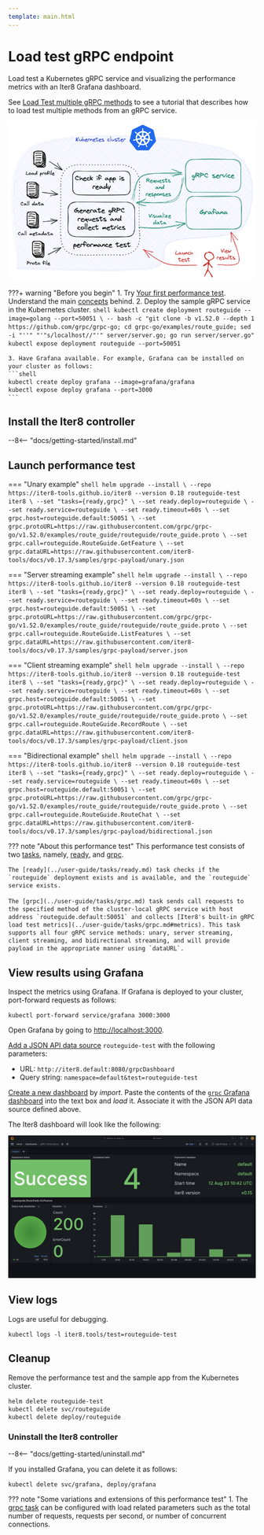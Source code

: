 ```yaml
---
template: main.html
---
```


# Load test gRPC endpoint

Load test a Kubernetes gRPC service and visualizing the performance metrics with an Iter8 Grafana dashboard.

See [Load Test multiple gRPC methods](./load-test-http-multiple.md) to see a tutorial that describes how to load test multiple methods from an gRPC service.

![load-test-grpc](images/grpc.png)

???+ warning "Before you begin"
    1. Try [Your first performance test](../getting-started/first-performance.md). Understand the main [concepts](../getting-started/concepts.md) behind.
    2. Deploy the sample gRPC service in the Kubernetes cluster.
    ```shell
    kubectl create deployment routeguide --image=golang --port=50051 \
    -- bash -c "git clone -b v1.52.0 --depth 1 https://github.com/grpc/grpc-go; cd grpc-go/examples/route_guide; sed -i "''" "'"s/localhost//"'" server/server.go; go run server/server.go"
    kubectl expose deployment routeguide --port=50051
    ```

    3. Have Grafana available. For example, Grafana can be installed on your cluster as follows:
    ```shell
    kubectl create deploy grafana --image=grafana/grafana
    kubectl expose deploy grafana --port=3000
    ```

## Install the Iter8 controller

--8<-- "docs/getting-started/install.md"

## Launch performance test

=== "Unary example"
    ```shell
    helm upgrade --install \
    --repo https://iter8-tools.github.io/iter8 --version 0.18 routeguide-test iter8 \
    --set "tasks={ready,grpc}" \
    --set ready.deploy=routeguide \
    --set ready.service=routeguide \
    --set ready.timeout=60s \
    --set grpc.host=routeguide.default:50051 \
    --set grpc.protoURL=https://raw.githubusercontent.com/grpc/grpc-go/v1.52.0/examples/route_guide/routeguide/route_guide.proto \
    --set grpc.call=routeguide.RouteGuide.GetFeature \
    --set grpc.dataURL=https://raw.githubusercontent.com/iter8-tools/docs/v0.17.3/samples/grpc-payload/unary.json
    ```

=== "Server streaming example"
    ```shell
    helm upgrade --install \
    --repo https://iter8-tools.github.io/iter8 --version 0.18 routeguide-test iter8 \
    --set "tasks={ready,grpc}" \
    --set ready.deploy=routeguide \
    --set ready.service=routeguide \
    --set ready.timeout=60s \
    --set grpc.host=routeguide.default:50051 \
    --set grpc.protoURL=https://raw.githubusercontent.com/grpc/grpc-go/v1.52.0/examples/route_guide/routeguide/route_guide.proto \
    --set grpc.call=routeguide.RouteGuide.ListFeatures \
    --set grpc.dataURL=https://raw.githubusercontent.com/iter8-tools/docs/v0.17.3/samples/grpc-payload/server.json
    ```

=== "Client streaming example"
    ```shell
    helm upgrade --install \
    --repo https://iter8-tools.github.io/iter8 --version 0.18 routeguide-test iter8 \
    --set "tasks={ready,grpc}" \
    --set ready.deploy=routeguide \
    --set ready.service=routeguide \
    --set ready.timeout=60s \
    --set grpc.host=routeguide.default:50051 \
    --set grpc.protoURL=https://raw.githubusercontent.com/grpc/grpc-go/v1.52.0/examples/route_guide/routeguide/route_guide.proto \
    --set grpc.call=routeguide.RouteGuide.RecordRoute \
    --set grpc.dataURL=https://raw.githubusercontent.com/iter8-tools/docs/v0.17.3/samples/grpc-payload/client.json
    ```

=== "Bidirectional example"
    ```shell
    helm upgrade --install \
    --repo https://iter8-tools.github.io/iter8 --version 0.18 routeguide-test iter8 \
    --set "tasks={ready,grpc}" \
    --set ready.deploy=routeguide \
    --set ready.service=routeguide \
    --set ready.timeout=60s \
    --set grpc.host=routeguide.default:50051 \
    --set grpc.protoURL=https://raw.githubusercontent.com/grpc/grpc-go/v1.52.0/examples/route_guide/routeguide/route_guide.proto \
    --set grpc.call=routeguide.RouteGuide.RouteChat \
    --set grpc.dataURL=https://raw.githubusercontent.com/iter8-tools/docs/v0.17.3/samples/grpc-payload/bidirectional.json
    ```

??? note "About this performance test"
    This performance test consists of two [tasks](../getting-started/concepts.md#design), namely, [ready](../user-guide/tasks/ready.md), and [grpc](../user-guide/tasks/grpc.md).
    
    The [ready](../user-guide/tasks/ready.md) task checks if the `routeguide` deployment exists and is available, and the `routeguide` service exists. 
    
    The [grpc](../user-guide/tasks/grpc.md) task sends call requests to the specified method of the cluster-local gRPC service with host address `routeguide.default:50051` and collects [Iter8's built-in gRPC load test metrics](../user-guide/tasks/grpc.md#metrics). This task supports all four gRPC service methods: unary, server streaming, client streaming, and bidirectional streaming, and will provide payload in the appropriate manner using `dataURL`.

## View results using Grafana
Inspect the metrics using Grafana. If Grafana is deployed to your cluster, port-forward requests as follows:

```shell
kubectl port-forward service/grafana 3000:3000
```

Open Grafana by going to [http://localhost:3000](http://localhost:3000).

[Add a JSON API data source](http://localhost:3000/connections/datasources/marcusolsson-json-datasource) `routeguide-test` with the following parameters:

* URL: `http://iter8.default:8080/grpcDashboard` 
* Query string: `namespace=default&test=routeguide-test`

[Create a new dashboard](http://localhost:3000/dashboards) by *import*. Paste the contents of the [`grpc` Grafana dashboard](https://raw.githubusercontent.com/iter8-tools/iter8/v0.18.3/grafana/grpc.json) into the text box and *load* it. Associate it with the JSON API data source defined above.

The Iter8 dashboard will look like the following:

![`grpc` Iter8 dashboard](../user-guide/tasks/images/grpcdashboard.png)

## View logs
Logs are useful for debugging.

```shell
kubectl logs -l iter8.tools/test=routeguide-test
```

## Cleanup
Remove the performance test and the sample app from the Kubernetes cluster.

```shell
helm delete routeguide-test
kubectl delete svc/routeguide
kubectl delete deploy/routeguide
```

### Uninstall the Iter8 controller

--8<-- "docs/getting-started/uninstall.md"

If you installed Grafana, you can delete it as follows:

```shell
kubectl delete svc/grafana, deploy/grafana
```

??? note "Some variations and extensions of this performance test"
    1. The [grpc task](../user-guide/tasks/grpc.md) can be configured with load related parameters such as the total number of requests, requests per second, or number of concurrent connections.